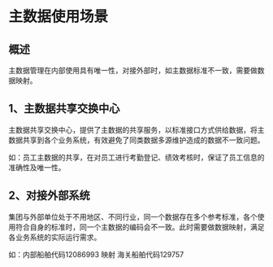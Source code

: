 # 主数据使用场景

## 概述

主数据管理在内部使用具有唯一性，对接外部时，如主数据标准不一致，需要做数据映射。

## 1、主数据共享交换中心

主数据共享交换中心，提供了主数据的共享服务，以标准接口方式供给数据，将主数据共享到各个业务系统，有效避免了同类数据多源维护造成的数据不一致问题。

如：员工主数据的共享，在对员工进行考勤登记、绩效考核时，保证了员工信息的准确性及唯一性。

## 2、对接外部系统

集团与外部单位处于不用地区、不同行业，同一个数据存在多个参考标准，各个使用符合自身的标准时，同一个主数据的编码会不一致。此时需要做数据映射，满足各业务系统的实际运行需求。

如：内部船舶代码12086993 映射 海关船舶代码129757

